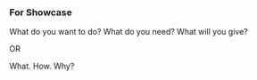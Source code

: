 ### For Showcase

What do you want to do?
What do you need?
What will you give?

OR

What. How. Why?

